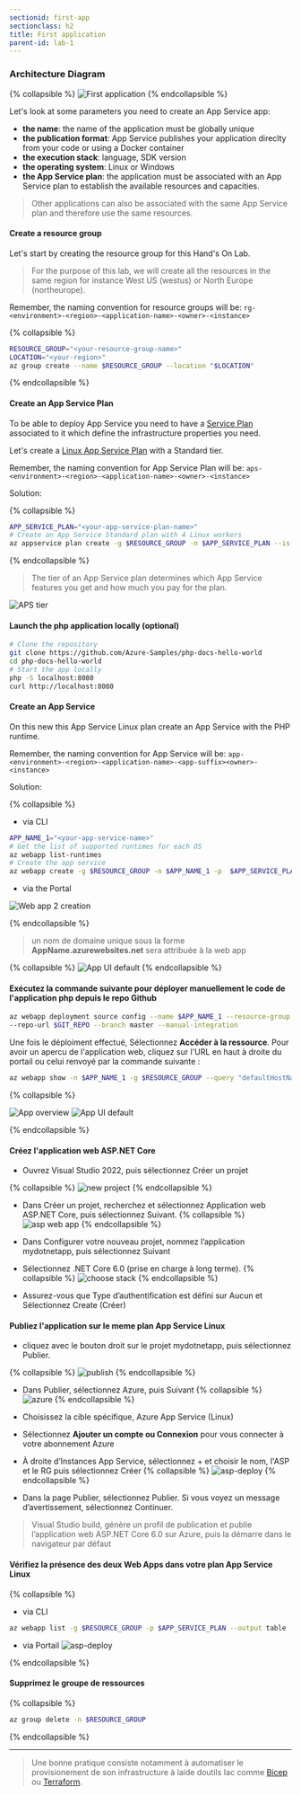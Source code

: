 ```yaml
---
sectionid: first-app
sectionclass: h2
title: First application
parent-id: lab-1
---
```



### Architecture Diagram

{% collapsible %}
![First application](/media/lab1/lab_1_archi.png)
{% endcollapsible %}

Let's look at some parameters you need to create an App Service app:

- **the name**: the name of the application must be globally unique
- **the publication format**: App Service publishes your application direclty from your code or using a Docker container
- **the execution stack**: language, SDK version
- **the operating system**: Linux or Windows
- **the App Service plan**: the application must be associated with an App Service plan to establish the available resources and capacities.

> Other applications can also be associated with the same App Service plan and therefore use the same resources.

#### Create a resource group

Let's start by creating the resource group for this Hand's On Lab.

> For the purpose of this lab, we will create all the resources in the same region for instance West US (westus) or North Europe (northeurope).

Remember, the naming convention for resource groups will be: `rg-<environment>-<region>-<application-name>-<owner>-<instance>`

{% collapsible %}

```bash
RESOURCE_GROUP="<your-resource-group-name>"
LOCATION="<your-region>"
az group create --name $RESOURCE_GROUP --location "$LOCATION"
```

{% endcollapsible %}

#### Create an App Service Plan 

To be able to deploy App Service you need to have a [Service Plan](https://learn.microsoft.com/en-us/azure/app-service/overview-hosting-plans) associated to it which define the infrastructure properties you need.

Let's create a [Linux App Service Plan](https://learn.microsoft.com/en-us/cli/azure/appservice/plan?view=azure-cli-latest) with a Standard tier.

Remember, the naming convention for App Service Plan will be: `aps-<environment>-<region>-<application-name>-<owner>-<instance>`

Solution:

{% collapsible %}

```bash
APP_SERVICE_PLAN="<your-app-service-plan-name>"
# Create an App Service Standard plan with 4 Linux workers
az appservice plan create -g $RESOURCE_GROUP -n $APP_SERVICE_PLAN --is-linux --number-of-workers 4 --sku S1
```

{% endcollapsible %}

> The tier of an App Service plan determines which App Service features you get and how much you pay for the plan.

![APS tier](/media/lab1/tier_app_service_plan.png)


#### Launch the php application locally (optional)

```bash
# Clone the repository
git clone https://github.com/Azure-Samples/php-docs-hello-world
cd php-docs-hello-world
# Start the app locally
php -S localhost:8080
curl http://localhost:8080
```

#### Create an App Service

On this new this App Service Linux plan create an App Service with the PHP runtime.

Remember, the naming convention for App Service will be: `app-<environment>-<region>-<application-name>-<app-suffix><owner>-<instance>`

Solution:

{% collapsible %}

- via CLI

```bash
APP_NAME_1="<your-app-service-name>"
# Get the list of supported runtimes for each OS
az webapp list-runtimes
# Create the app service
az webapp create -g $RESOURCE_GROUP -n $APP_NAME_1 -p  $APP_SERVICE_PLAN -r "PHP:8.0" 
```

- via the Portal
  
![Web app 2 creation](/media/lab1/web-app-2.png)

{% endcollapsible %}

> un nom de domaine unique sous la forme **AppName.azurewebsites.net** sera attribuée à la web app

{% collapsible %}
![App UI default](/media/lab1/php_app_quick.png)
{% endcollapsible %}

#### Exécutez la commande suivante pour déployer manuellement le code de l'application php depuis le repo Github

```bash
az webapp deployment source config --name $APP_NAME_1 --resource-group $RESOURCE_GROUP \
--repo-url $GIT_REPO --branch master --manual-integration
```

Une fois le déploiment effectué, Sélectionnez **Accéder à la ressource**. Pour avoir un apercu de l'application web, cliquez sur l'URL en haut à droite du portail ou celui renvoyé par la commande suivante :

```bash
az webapp show -n $APP_NAME_1 -g $RESOURCE_GROUP --query "defaultHostName"
```

{% collapsible %}

![App overview](/media/lab1/overview_php_app.png)
![App UI default](/media/lab1/php_app_deploy.png)

{% endcollapsible %}

#### Créez l'application web ASP.NET Core

- Ouvrez Visual Studio 2022, puis sélectionnez Créer un projet
  
{% collapsible %}
![new project](/media/lab1/create_new_project.png)
{% endcollapsible %}

- Dans Créer un projet, recherchez et sélectionnez Application web ASP.NET Core, puis sélectionnez Suivant.
{% collapsible %}
![asp web app](/media/lab1/asp_web_app.png)
{% endcollapsible %}

- Dans Configurer votre nouveau projet, nommez l’application mydotnetapp, puis sélectionnez Suivant
  
- Sélectionnez .NET Core 6.0 (prise en charge à long terme).
{% collapsible %}
![choose stack](/media/lab1/stack_asp.png)
{% endcollapsible %}

- Assurez-vous que Type d’authentification est défini sur Aucun et Sélectionnez Create (Créer)
  
#### Publiez l'application sur le meme plan App Service Linux

- cliquez avec le bouton droit sur le projet mydotnetapp, puis sélectionnez Publier.
  
{% collapsible %}
![publish](/media/lab1/publish_asp.png)
{% endcollapsible %}

- Dans Publier, sélectionnez Azure, puis Suivant
 {% collapsible %}
![azure](/media/lab1/azure_asp.png)
{% endcollapsible %}
  
- Choisissez la cible spécifique, Azure App Service (Linux)

- Sélectionnez **Ajouter un compte ou Connexion** pour vous connecter à votre abonnement Azure
  
- À droite d’Instances App Service, sélectionnez + et choisir le nom, l'ASP et le RG puis sélectionnez Créer
{% collapsible %}
![asp-deploy](/media/lab1/asp_app_deploy.png)
{% endcollapsible %}

- Dans la page Publier, sélectionnez Publier. Si vous voyez un message d’avertissement, sélectionnez Continuer.

> Visual Studio build, génère un profil de publication et publie l’application web ASP.NET Core 6.0 sur Azure, puis la démarre dans le navigateur par défaut

#### Vérifiez la présence des deux Web Apps dans votre plan App Service Linux

{% collapsible %}

- via CLI

```bash
az webapp list -g $RESOURCE_GROUP -p $APP_SERVICE_PLAN --output table
```

- via Portail
  ![asp-deploy](/media/lab1/asp_list_app.png)

{% endcollapsible %}

#### Supprimez le groupe de ressources

{% collapsible %}

```bash
az group delete -n $RESOURCE_GROUP
```

{% endcollapsible %}

---

> Une bonne pratique consiste notamment à automatiser le provisionement de son infrastructure à laide doutils Iac comme [Bicep](https://learn.microsoft.com/fr-fr/azure/app-service/provision-resource-bicep) ou [Terraform](https://learn.microsoft.com/fr-fr/azure/app-service/provision-resource-terraform).
